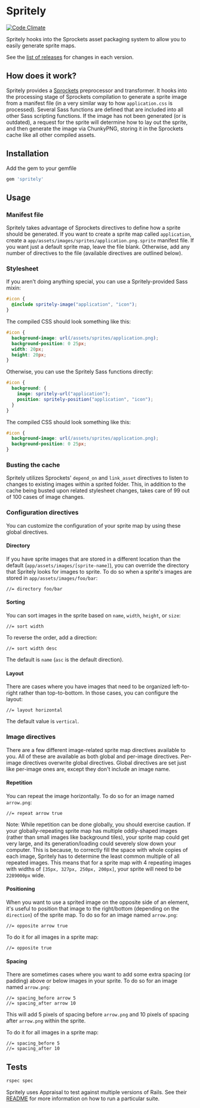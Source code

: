 Spritely
========

[![Code Climate](https://codeclimate.com/github/agrobbin/spritely.png)](https://codeclimate.com/github/agrobbin/spritely)

Spritely hooks into the Sprockets asset packaging system to allow you to easily generate sprite maps.

See the [list of releases](https://github.com/agrobbin/spritely/releases) for changes in each version.

## How does it work?

Spritely provides a [Sprockets](https://github.com/rails/sprockets) preprocessor and transformer. It hooks into the processing stage of Sprockets compilation to generate a sprite image from a manifest file (in a very similar way to how `application.css` is processed). Several Sass functions are defined that are included into all other Sass scripting functions. If the image has not been generated (or is outdated), a request for the sprite will determine how to lay out the sprite, and then generate the image via ChunkyPNG, storing it in the Sprockets cache like all other compiled assets.

## Installation

Add the gem to your gemfile

```ruby
gem 'spritely'
```

## Usage

### Manifest file

Spritely takes advantage of Sprockets directives to define how a sprite should be generated. If you want to create a sprite map called `application`, create a `app/assets/images/sprites/application.png.sprite` manifest file. If you want just a default sprite map, leave the file blank. Otherwise, add any number of directives to the file (available directives are outlined below).

### Stylesheet

If you aren't doing anything special, you can use a Spritely-provided Sass mixin:

```scss
#icon {
  @include spritely-image("application", "icon");
}
```

The compiled CSS should look something like this:

```css
#icon {
  background-image: url(/assets/sprites/application.png);
  background-position: 0 25px;
  width: 20px;
  height: 20px;
}
```

Otherwise, you can use the Spritely Sass functions directly:

```scss
#icon {
  background: {
    image: spritely-url("application");
    position: spritely-position("application", "icon");
  }
}
```

The compiled CSS should look something like this:

```css
#icon {
  background-image: url(/assets/sprites/application.png);
  background-position: 0 25px;
}
```

### Busting the cache

Spritely utilizes Sprockets' `depend_on` and `link_asset` directives to listen to changes to existing images within a sprited folder. This, in addition to the cache being busted upon related stylesheet changes, takes care of 99 out of 100 cases of image changes.

### Configuration directives

You can customize the configuration of your sprite map by using these global directives.

#### Directory

If you have sprite images that are stored in a different location than the default (`app/assets/images/[sprite-name]`), you can override the directory that Spritely looks for images to sprite. To do so when a sprite's images are stored in `app/assets/images/foo/bar`:

```
//= directory foo/bar
```

#### Sorting

You can sort images in the sprite based on `name`, `width`, `height`, or `size`:

```
//= sort width
```

To reverse the order, add a direction:

```
//= sort width desc
```

The default is `name` (`asc` is the default direction).

#### Layout

There are cases where you have images that need to be organized left-to-right rather than top-to-bottom. In those cases, you can configure the layout:

```
//= layout horizontal
```

The default value is `vertical`.

### Image directives

There are a few different image-related sprite map directives available to you. All of these are available as both global and per-image directives. Per-image directives overwrite global directives. Global directives are set just like per-image ones are, except they don't include an image name.

#### Repetition

You can repeat the image horizontally. To do so for an image named `arrow.png`:

```
//= repeat arrow true
```

Note: While repetition can be done globally, you should exercise caution. If your globally-repeating sprite map has multiple oddly-shaped images (rather than small images like background tiles), your sprite map could get very large, and its generation/loading could severely slow down your computer. This is because, to correctly fill the space with whole copies of each image, Spritely has to determine the least common multiple of all repeated images. This means that for a sprite map with 4 repeating images with widths of `[35px, 327px, 250px, 200px]`, your sprite will need to be `2289000px` wide.

#### Positioning

When you want to use a sprited image on the opposite side of an element, it's useful to position that image to the right/bottom (depending on the `direction`) of the sprite map. To do so for an image named `arrow.png`:

```
//= opposite arrow true
```

To do it for all images in a sprite map:

```
//= opposite true
```

#### Spacing

There are sometimes cases where you want to add some extra spacing (or padding) above or below images in your sprite. To do so for an image named `arrow.png`:

```
//= spacing_before arrow 5
//= spacing_after arrow 10
```

This will add 5 pixels of spacing before `arrow.png` and 10 pixels of spacing after `arrow.png` within the sprite.

To do it for all images in a sprite map:

```
//= spacing_before 5
//= spacing_after 10
```

## Tests

```bash
rspec spec
```

Spritely uses Appraisal to test against multiple versions of Rails. See their [README](https://github.com/thoughtbot/appraisal) for more information on how to run a particular suite.
